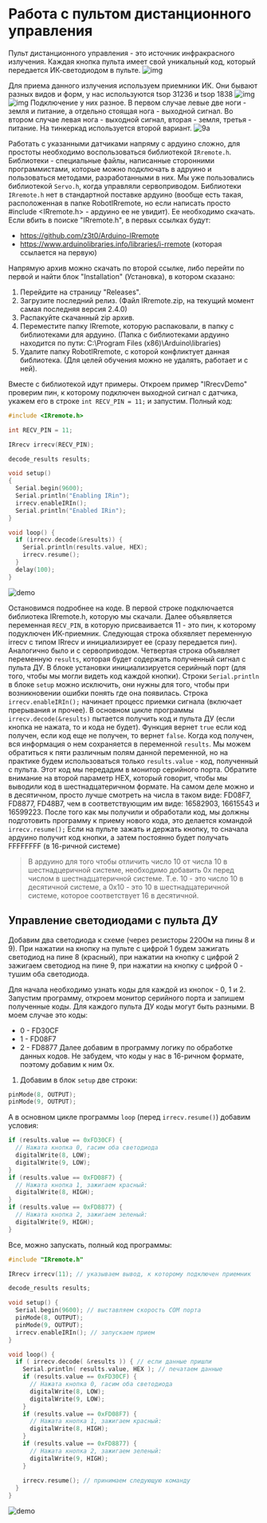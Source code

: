 # Работа с пультом дистанционного управления

Пульт дистанционного управления - это источник инфракрасного излучения. Каждая кнопка пульта имеет свой уникальный код, который передается ИК-светодиодом в пульте.
![img](https://github.com/trusiwko/Arduino/raw/master/eKids/Lesson9/src/img1.jpg)

Для приема данного излучения используем приемники ИК. Они бывают разных видов и форм, у нас используются tsop 31236 и tsop 1838
![img](https://github.com/trusiwko/Arduino/raw/master/eKids/Lesson9/src/img2.jpg)
![img](https://github.com/trusiwko/Arduino/raw/master/eKids/Lesson9/src/img3.jpg)
Подключение у них разное. В первом случае левые две ноги - земля и питание, а отдельно стоящая нога - выходной сигнал. Во втором случае левая нога - выходной сигнал, вторая - земля, третья - питание. На тинкеркад используется второй вариант.
![9a](https://github.com/trusiwko/Arduino/raw/master/eKids/Lesson9/9a.png)

Работать с указанными датчиками напряму с ардуино сложно, для простоты необходимо воспользоваться библиотекой `IRremote.h`. Библиотеки - специальные файлы, написанные сторонними программистами, которые можно подключать в адруино и пользоваться методами, разработанными в них. Мы уже пользовались библиотекой `Servo.h`, когда управляли сервоприводом. Библиотеки `IRremote.h` нет в стандартной поставке ардуино (вообще есть такая, расположенная в папке RobotIRremote, но если написать просто #include <IRremote.h> - ардуино ее не увидит). Ее необходимо скачать. Если вбить в поиске "IRremote.h", в первых ссылках будут: 
* https://github.com/z3t0/Arduino-IRremote
* https://www.arduinolibraries.info/libraries/i-rremote (которая ссылается на первую)

Напрямую архив можно скачать по второй ссылке, либо перейти по первой и найти блок "Installation" (Установка), в котором сказано:
1. Перейдите на страницу "Releases". 
2. Загрузите последний релиз. (Файл IRremote.zip, на текущий момент самая последняя версия 2.4.0)
3. Распакуйте скачанный zip архив.
4. Переместите папку IRremote, которую распаковали, в папку с библиотеками для ардуино. (Папка с библиотеками ардуино находится по пути: C:\Program Files (x86)\Arduino\libraries)
5. Удалите папку RobotIRremote, с которой конфликтует данная библиотека. (Для целей обучения можно не удалять, работает и с ней).

Вместе с библиотекой идут примеры. Откроем пример "IRrecvDemo" проверим пин, к которому подключен выходной сигнал с датчика, укажем его в строке `int RECV_PIN = 11;` и запустим. Полный код:

```C++
#include <IRremote.h>

int RECV_PIN = 11;

IRrecv irrecv(RECV_PIN);

decode_results results;

void setup()
{
  Serial.begin(9600);
  Serial.println("Enabling IRin");
  irrecv.enableIRIn();
  Serial.println("Enabled IRin");
}

void loop() {
  if (irrecv.decode(&results)) {
    Serial.println(results.value, HEX);
    irrecv.resume(); 
  }
  delay(100);
}
```
![demo](https://github.com/trusiwko/Arduino/raw/master/eKids/Lesson9/9a.gif)

Остановимся подробнее на коде. В первой строке подключается библиотека IRremote.h, которую мы скачали.
Далее объявляется переменная `RECV_PIN`, в которую присваивается 11 - это пин, к которому подуключен ИК-приемник. Следующая строка обхявляет переменную irrecv с типом IRrecv и инициализирует ее (сразу передается пин). Аналогично было и с сервоприводом. Четвертая строка объявляет переменную `results`, которая будет содержать полученный сигнал с пульта ДУ. В блоке установки инициализируется серийный порт (для того, чтобы мы могли видеть код каждой кнопки). Строки `Serial.println` в блоке `setup` можно исключить, они нужны для того, чтобы при возникновении ошибки понять где она появилась. Строка `irrecv.enableIRIn();` начинает процесс приемки сигнала (включает прерывания и прочее).
В основном цикле программы `irrecv.decode(&results)` пытается получить код и пульта ДУ (если кнопка не нажата, то и кода не будет). Функция вернет `true` если код получен, если код еще не получен, то вернет `false`. Когда код получен, вся информация о нем сохраняется в переменной `results`. Мы можем обратиться к пяти различным полям данной переменной, но на практике будем использоваться только `results.value` - код, полученный с пульта. Этот код мы передадим в монитор серийного порта. Обратите внимание на второй параметр HEX, который говорит, чтобы мы выводили код в шестнадцатеричном формате. На самом деле можно и в десятичном, просто лучше смотреть на числа в таком виде: FD08F7, FD8877, FD48B7, чем в соответствующим им виде: 16582903, 16615543 и 16599223.
После того как мы получили и обработали код, мы должны подготовить программу к приему нового кода, это делается командой `irrecv.resume();`
Если на пульте зажать и держать кнопку, то сначала ардуино получит код кнопки, а затем постоянно будет получать FFFFFFFF (в 16-ричной системе)
> В ардуино для того чтобы отличить число 10 от числа 10 в шестнадцеричной системе, необходимо добавить 0x перед числом в шестнадцатеричной системе. Т.е. 10 - это число 10 в десятичной системе, а 0х10 - это 10 в шестнадцатеричной системе, которое соответствует 16 в десятичной.

## Управление светодиодами с пульта ДУ

Добавим два светодиода к схеме (через резисторы 220Ом на пины 8 и 9). При нажатии на кнопку на пульте с цифрой 1 будем зажигать светодиод на пине 8 (красный), при нажатии на кнопку с цифрой 2 зажигаем светодиод на пине 9, при нажатии на кнопку с цифрой 0 - тушим оба светодиода. 

Для начала необходимо узнать коды для каждой из кнопок - 0, 1 и 2. Запустим программу, откроем монитор серийного порта и запишем полученные коды. Для каждого пульта ДУ коды могут быть разными. В моем случае это коды:
* 0 - FD30CF
* 1 - FD08F7
* 2 - FD8877
Далее добавим в программу логику по обработке данных кодов. Не забудем, что коды у нас в 16-ричном формате, поэтому добавим к ним 0x.
1. Добавим в блок `setup` две строки:
```C++
pinMode(8, OUTPUT);
pinMode(9, OUTPUT);
```
А в основном цикле программы `loop` (перед `irrecv.resume()`) добавим условия:
```C++
if (results.value == 0xFD30CF) {
  // Нажата кнопка 0, гасим оба светодиода
  digitalWrite(8, LOW);
  digitalWrite(9, LOW);
}
if (results.value == 0xFD08F7) {
  // Нажата кнопка 1, зажигаем красный:
  digitalWrite(8, HIGH);
}
if (results.value == 0xFD8877) {
  // Нажата кнопка 2, зажигаем зеленый:
  digitalWrite(9, HIGH);
}
```
Все, можно запускать, полный код программы:
```C++
#include "IRremote.h"

IRrecv irrecv(11); // указываем вывод, к которому подключен приемник

decode_results results;

void setup() {
  Serial.begin(9600); // выставляем скорость COM порта
  pinMode(8, OUTPUT);
  pinMode(9, OUTPUT);
  irrecv.enableIRIn(); // запускаем прием
}

void loop() {
  if ( irrecv.decode( &results )) { // если данные пришли
    Serial.println( results.value, HEX ); // печатаем данные
    if (results.value == 0xFD30CF) {
      // Нажата кнопка 0, гасим оба светодиода
      digitalWrite(8, LOW);
      digitalWrite(9, LOW);
    }
    if (results.value == 0xFD08F7) {
      // Нажата кнопка 1, зажигаем красный:
      digitalWrite(8, HIGH);
    }
    if (results.value == 0xFD8877) {
      // Нажата кнопка 2, зажигаем зеленый:
      digitalWrite(9, HIGH);
    }
    
    irrecv.resume(); // принимаем следующую команду
  }
}
```
![demo](https://github.com/trusiwko/Arduino/raw/master/eKids/Lesson9/9b.gif)